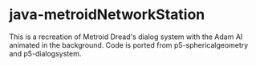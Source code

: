 # java-metroidNetworkStation
This is a recreation of Metroid Dread's dialog system with the Adam AI animated in the background. Code is ported from p5-sphericalgeometry and p5-dialogsystem.

